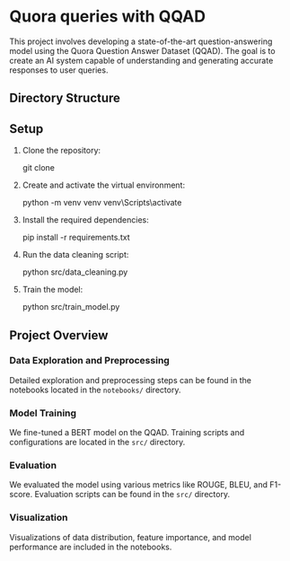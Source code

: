 # Quora queries with QQAD

This project involves developing a state-of-the-art question-answering model using the Quora Question Answer Dataset (QQAD). The goal is to create an AI system capable of understanding and generating accurate responses to user queries.

## Directory Structure



## Setup

1. Clone the repository:

    git clone <repository-url>
   
  

2. Create and activate the virtual environment:
   
    python -m venv venv
    venv\Scripts\activate  
   
    

3. Install the required dependencies:
   
    pip install -r requirements.txt
    

4. Run the data cleaning script:
    
    python src/data_cleaning.py
    

5. Train the model:

    python src/train_model.py
    

## Project Overview

### Data Exploration and Preprocessing

Detailed exploration and preprocessing steps can be found in the notebooks located in the `notebooks/` directory.

### Model Training

We fine-tuned a BERT model on the QQAD. Training scripts and configurations are located in the `src/` directory.

### Evaluation

We evaluated the model using various metrics like ROUGE, BLEU, and F1-score. Evaluation scripts can be found in the `src/` directory.

### Visualization

Visualizations of data distribution, feature importance, and model performance are included in the notebooks.




